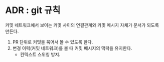 # ADR : git 규칙

커밋 네트워크에서 보이는 커밋 사이의 연결관계와 커밋 메시지 자체가 문서가 되도록 만든다.

1. PR 단위로 커밋을 묶어서 볼 수 있도록 한다.
2. 변경 이력(커밋 네트워크)를 볼 때 커밋 메시지의 맥락을 유지한다.
    - 컨텍스트 스위칭 방지.